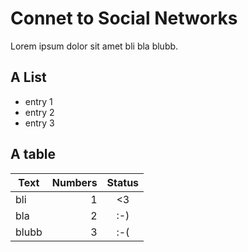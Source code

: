 # Connet to Social Networks

Lorem ipsum dolor sit amet bli bla blubb.

## A List

* entry 1
* entry 2
* entry 3

## A table

| Text | Numbers | Status |
| --- | --: | :-: |
| bli | 1 | <3 |
| bla | 2 | :-) |
| blubb | 3 | :-( |
